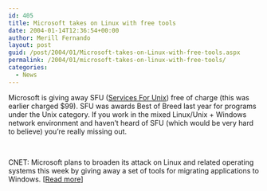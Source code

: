 ```yaml
---
id: 405
title: Microsoft takes on Linux with free tools
date: 2004-01-14T12:36:54+00:00
author: Merill Fernando
layout: post
guid: /post/2004/01/Microsoft-takes-on-Linux-with-free-tools.aspx
permalink: /2004/01/microsoft-takes-on-linux-with-free-tools/
categories:
  - News
---
```

<body xmlns="http://www.w3.org/1999/xhtml">
    <div class="Section1">
        <p class="MsoNormal">
            Microsoft is giving away SFU (<a href="http://www.microsoft.com/windows/sfu/">Services
            For Unix</a>) free of charge (this was earlier charged $99). SFU was awards Best of
            Breed last year for programs under the Unix category. If you work in the mixed Linux/Unix
            + Windows network environment and haven&rsquo;t heard of SFU (which would be very
            hard to believe) you&rsquo;re really missing out.
        </p>
        <p class="MsoNormal">
            &#160;
        </p>
        <p class="MsoNormal">
            CNET: Microsoft plans to broaden its attack on Linux and related operating systems
            this week by giving away a set of tools for migrating applications to Windows. [<a href="http://news.com.com/2100-1016-5140237.html?part=dht&amp;tag=ntop">Read
            more</a>]
        </p>
    </div>
</body>
